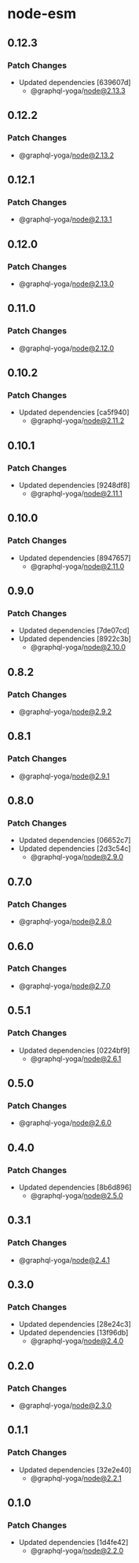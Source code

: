 # node-esm

## 0.12.3

### Patch Changes

- Updated dependencies [639607d]
  - @graphql-yoga/node@2.13.3

## 0.12.2

### Patch Changes

- @graphql-yoga/node@2.13.2

## 0.12.1

### Patch Changes

- @graphql-yoga/node@2.13.1

## 0.12.0

### Patch Changes

- @graphql-yoga/node@2.13.0

## 0.11.0

### Patch Changes

- @graphql-yoga/node@2.12.0

## 0.10.2

### Patch Changes

- Updated dependencies [ca5f940]
  - @graphql-yoga/node@2.11.2

## 0.10.1

### Patch Changes

- Updated dependencies [9248df8]
  - @graphql-yoga/node@2.11.1

## 0.10.0

### Patch Changes

- Updated dependencies [8947657]
  - @graphql-yoga/node@2.11.0

## 0.9.0

### Patch Changes

- Updated dependencies [7de07cd]
- Updated dependencies [8922c3b]
  - @graphql-yoga/node@2.10.0

## 0.8.2

### Patch Changes

- @graphql-yoga/node@2.9.2

## 0.8.1

### Patch Changes

- @graphql-yoga/node@2.9.1

## 0.8.0

### Patch Changes

- Updated dependencies [06652c7]
- Updated dependencies [2d3c54c]
  - @graphql-yoga/node@2.9.0

## 0.7.0

### Patch Changes

- @graphql-yoga/node@2.8.0

## 0.6.0

### Patch Changes

- @graphql-yoga/node@2.7.0

## 0.5.1

### Patch Changes

- Updated dependencies [0224bf9]
  - @graphql-yoga/node@2.6.1

## 0.5.0

### Patch Changes

- @graphql-yoga/node@2.6.0

## 0.4.0

### Patch Changes

- Updated dependencies [8b6d896]
  - @graphql-yoga/node@2.5.0

## 0.3.1

### Patch Changes

- @graphql-yoga/node@2.4.1

## 0.3.0

### Patch Changes

- Updated dependencies [28e24c3]
- Updated dependencies [13f96db]
  - @graphql-yoga/node@2.4.0

## 0.2.0

### Patch Changes

- @graphql-yoga/node@2.3.0

## 0.1.1

### Patch Changes

- Updated dependencies [32e2e40]
  - @graphql-yoga/node@2.2.1

## 0.1.0

### Patch Changes

- Updated dependencies [1d4fe42]
  - @graphql-yoga/node@2.2.0
